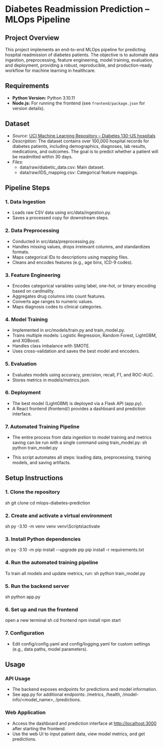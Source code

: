 # Diabetes Readmission Prediction – MLOps Pipeline

## Project Overview
This project implements an end-to-end MLOps pipeline for predicting hospital readmission of diabetes patients. The objective is to automate data ingestion, preprocessing, feature engineering, model training, evaluation, and deployment, providing a robust, reproducible, and production-ready workflow for machine learning in healthcare.

## Requirements
- **Python Version:** Python 3.10.11
- **Node.js:** For running the frontend (see `frontend/package.json` for version details).

## Dataset
- *Source:* [UCI Machine Learning Repository – Diabetes 130-US hospitals](https://archive.ics.uci.edu/ml/datasets/diabetes+130-us+hospitals+for+years+1999-2008)
- *Description:* The dataset contains over 100,000 hospital records for diabetes patients, including demographics, diagnoses, lab results, medications, and outcomes. The goal is to predict whether a patient will be readmitted within 30 days.
- *Files:*
  - data/raw/diabetic_data.csv: Main dataset.
  - data/raw/IDS_mapping.csv: Categorical feature mappings.

## Pipeline Steps

### 1. Data Ingestion
- Loads raw CSV data using src/data/ingestion.py.
- Saves a processed copy for downstream steps.

### 2. Data Preprocessing
- Conducted in src/data/preprocessing.py.
- Handles missing values, drops irrelevant columns, and standardizes formats.
- Maps categorical IDs to descriptions using mapping files.
- Cleans and encodes features (e.g., age bins, ICD-9 codes).

### 3. Feature Engineering
- Encodes categorical variables using label, one-hot, or binary encoding based on cardinality.
- Aggregates drug columns into count features.
- Converts age ranges to numeric values.
- Maps diagnosis codes to clinical categories.

### 4. Model Training
- Implemented in src/models/train.py and train_model.py.
- Trains multiple models: Logistic Regression, Random Forest, LightGBM, and XGBoost.
- Handles class imbalance with SMOTE.
- Uses cross-validation and saves the best model and encoders.

### 5. Evaluation
- Evaluates models using accuracy, precision, recall, F1, and ROC-AUC.
- Stores metrics in models/metrics.json.

### 6. Deployment
- The best model (LightGBM) is deployed via a Flask API (app.py).
- A React frontend (frontend/) provides a dashboard and prediction interface.

### 7. Automated Training Pipeline
- The entire process from data ingestion to model training and metrics saving can be run with a single command using train_model.py:
  sh
  python train_model.py
  
- This script automates all steps: loading data, preprocessing, training models, and saving artifacts.

## Setup Instructions

### 1. Clone the repository
sh
git clone <repo-url>
cd mlops-diabetes-prediction


### 2.  Create and activate a virtual environment
sh
py -3.10 -m venv venv
venv\Scripts\activate



### 3. Install Python dependencies
sh
py -3.10 -m pip install --upgrade pip
pip install -r requirements.txt


### 4. Run the automated training pipeline
To train all models and update metrics, run:
sh
python train_model.py


### 5. Run the backend server
sh
python app.py


### 6. Set up and run the frontend
open a new terminal 
sh
cd frontend
npm install
npm start


### 7. Configuration
- Edit config/config.yaml and config/logging.yaml for custom settings (e.g., data paths, model parameters).

## Usage

### API Usage
- The backend exposes endpoints for predictions and model information.
- See app.py for additional endpoints: /metrics, /health, /model-info/<model_name>, /predictions.

### Web Application
- Access the dashboard and prediction interface at [http://localhost:3000](http://localhost:3000) after starting the frontend.
- Use the web UI to input patient data, view model metrics, and get predictions.